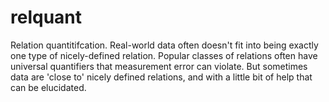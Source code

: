 # relquant
Relation quantitifcation. Real-world data often doesn't fit into being exactly one type of nicely-defined relation. Popular classes of relations often have universal quantifiers that measurement error can violate. But sometimes data are 'close to' nicely defined relations, and with a little bit of help that can be elucidated.
